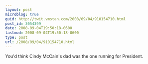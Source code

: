 ```yaml
---
layout: post
microblog: true
guid: http://twit.vmstan.com/2008/09/04/910154710.html
post_id: 3054399
date: 2008-09-04T19:50:18-0600
lastmod: 2008-09-04T19:50:18-0600
type: post
url: /2008/09/04/910154710.html
---
```

You'd think Cindy McCain's dad was the one running for President.
